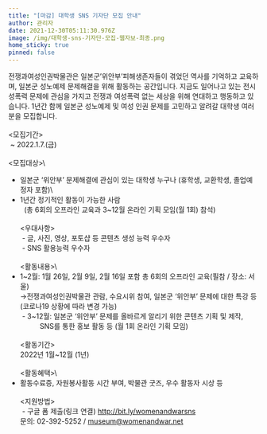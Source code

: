 ```yaml
---
title: "[마감] 대학생 SNS 기자단 모집 안내"
author: 관리자
date: 2021-12-30T05:11:30.976Z
image: /img/대학생-sns-기자단-모집-웹자보-최종.png
home_sticky: true
pinned: false
---
```

전쟁과여성인권박물관은 일본군’위안부’피해생존자들이 겪었던 역사를 기억하고 교육하며, 일본군 성노예제 문제해결을 위해 활동하는 공간입니다. 지금도 일어나고 있는 전시성폭력 문제에 관심을 가지고 전쟁과 여성폭력 없는 세상을 위해 연대하고 행동하고 있습니다. 1년간 함께 일본군 성노예제 및 여성 인권 문제를 고민하고 알려갈 대학생 여러분을 모집합니다.\
\
<모집기간>\
 ~ 2022.1.7.(금)\
\
<모집대상>\

* 일본군 ‘위안부’ 문제해결에 관심이 있는 대학생 누구나 (휴학생, 교환학생, 졸업예정자 포함)\
* 1년간 정기적인 활동이 가능한 사람\
    (총 6회의 오프라인 교육과 3~12월 온라인 기획 모임(월 1회) 참석)\
  \
  <우대사항>\
   - 글, 사진, 영상, 포토샵 등 콘텐츠 생성 능력 우수자\
   - SNS 활용능력 우수자\
  \
  <활동내용>\
* 1~2월: 1월 26일, 2월 9일, 2월 16일 포함 총 6회의 오프라인 교육(필참 / 장소: 서울)\
  →전쟁과여성인권박물관 관람, 수요시위 참여, 일본군 ‘위안부’ 문제에 대한 특강 등 (코로나19 상황에 따라 변경 가능)\
   - 3~12월: 일본군 ‘위안부’ 문제를 올바르게 알리기 위한 콘텐츠 기획 및 제작,\
            SNS를 통한 홍보 활동 등 (월 1회 온라인 기획 모임)\
  \
  <활동기간>\
  2022년 1월~12월 (1년)\
  \
  <활동혜택>\
* 활동수료증, 자원봉사활동 시간 부여, 박물관 굿즈, 우수 활동자 시상 등\
  \
  <지원방법>\
   - 구글 폼 제출(링크 연결) <http://bit.ly/womenandwarsns>\
  문의: 02-392-5252 / [museum@womenandwar.net](mailto:museum@womenandwar.net)